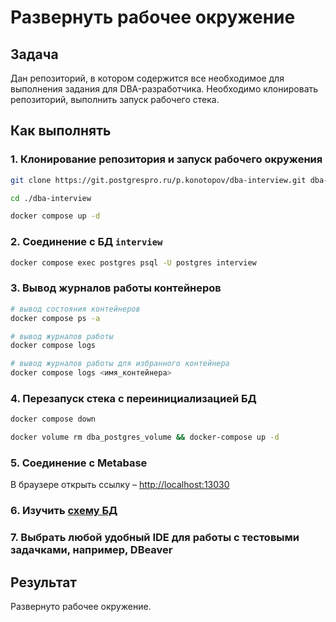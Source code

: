 # Развернуть рабочее окружение

## Задача 
Дан репозиторий, в котором содержится все необходимое для выполнения задания для DBA-разработчика.
Необходимо клонировать репозиторий, выполнить запуск рабочего стека.

## Как выполнять

### 1. Клонирование репозитория и запуск рабочего окружения

```bash
git clone https://git.postgrespro.ru/p.konotopov/dba-interview.git dba-interview

cd ./dba-interview

docker compose up -d
```

### 2. Соединение с БД `interview`

```bash
docker compose exec postgres psql -U postgres interview
```

### 3. Вывод журналов работы контейнеров

```bash
# вывод состояния контейнеров
docker compose ps -a

# вывод журналов работы
docker compose logs

# вывод журналов работы для избранного контейнера
docker compose logs <имя_контейнера>
```

### 4. Перезапуск стека с переинициализацией БД

```bash
docker compose down

docker volume rm dba_postgres_volume && docker-compose up -d
```

### 5. Соединение с Metabase

В браузере открыть ссылку – [http://localhost:13030](http://localhost:13030)

### 6. Изучить [схему БД](SCHEMA.md)

### 7. Выбрать любой удобный IDE для работы с тестовыми задачками, например, DBeaver

## Результат

Развернуто рабочее окружение.